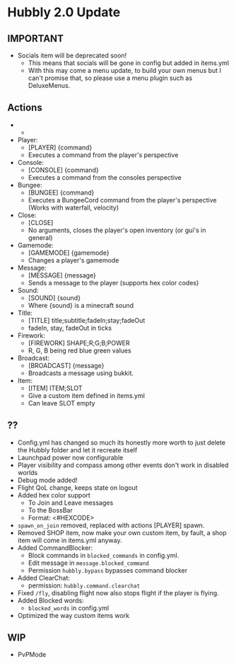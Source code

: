 # Hubbly 2.0 Update

## IMPORTANT
- Socials item will be deprecated soon!
	- This means that socials will be gone in config but added in items.yml
	- With this may come a menu update, to build your own menus but I can't promise that, so please use a menu plugin such as DeluxeMenus.
## Actions
- -
- Player:
	- [PLAYER] {command}
	- Executes a command from the player's perspective
- Console:
	- [CONSOLE] {command}
	- Executes a command from the consoles perspective
- Bungee:
	- [BUNGEE] {command}
	- Executes a BungeeCord command from the player's perspective (Works with waterfall, velocity)
- Close:
	- [CLOSE]
	- No arguments, closes the player's open inventory (or gui's in general)
- Gamemode:
	- [GAMEMODE] {gamemode}
	- Changes a player's gamemode
- Message:
	- [MESSAGE] {message}
	- Sends a message to the player (supports hex color codes)
- Sound:
	- [SOUND] {sound}
	- Where {sound} is a minecraft sound
- Title:
	- [TITLE] title;subtitle;fadeIn;stay;fadeOut
	- fadeIn, stay, fadeOut in ticks
- Firework:
	- [FIREWORK] SHAPE;R;G;B;POWER
	- R, G, B being red blue green values
- Broadcast:
	- [BROADCAST] {message}
	- Broadcasts a message using bukkit.
- Item:
	- [ITEM] ITEM;SLOT
	- Give a custom item defined in items.yml
	- Can leave SLOT empty
## ??
- Config.yml has changed so much its honestly more worth to just delete the Hubbly folder and let it recreate itself
- Launchpad power now configurable
- Player visibility and compass among other events don't work in disabled worlds
- Debug mode added!
- Flight QoL change, keeps state on logout
- Added hex color support
	- To Join and Leave messages
	- To the BossBar
	- Format: <#HEXCODE>
- `spawn_on_join` removed, replaced with actions [PLAYER] spawn.
- Removed SHOP item, now make your own custom item, by fault, a shop item will come in items.yml anyway.
- Added CommandBlocker:
	- Block commands in `blocked_commands` in config.yml.
	- Edit message in `message.blocked_command`
	- Permission `hubbly.bypass` bypasses command blocker
- Added ClearChat:
	- permission: `hubbly.command.clearchat`
- Fixed `/fly`, disabling flight now also stops flight if the player is flying.
- Added Blocked words:
	- `blocked_words` in config.yml
- Optimized the way custom items work
## WIP
- PvPMode